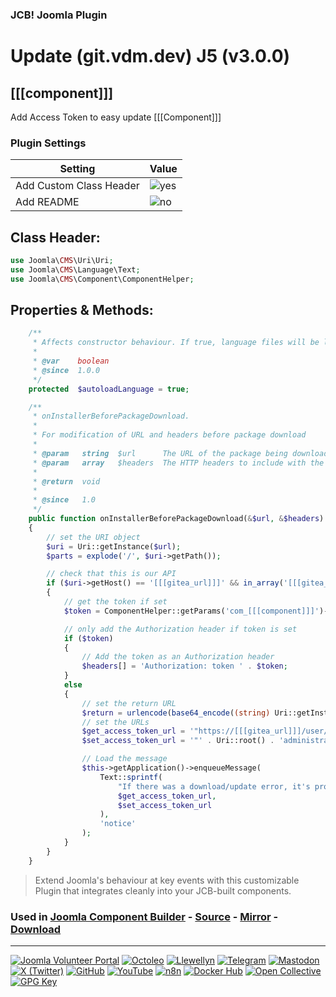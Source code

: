 ### JCB! Joomla Plugin
# Update (git.vdm.dev) J5 (v3.0.0)
## [[[component]]]

Add Access Token to easy update [[[Component]]]

### Plugin Settings
| Setting                 | Value         |
|-------------------------|---------------|
| Add Custom Class Header | ![yes](https://img.shields.io/badge/yes-success?style=flat-square) |
| Add README              | ![no](https://img.shields.io/badge/no-blue?style=flat-square)  |

## Class Header:
```php
use Joomla\CMS\Uri\Uri;
use Joomla\CMS\Language\Text;
use Joomla\CMS\Component\ComponentHelper;
```

## Properties & Methods:
```php
	/**
	 * Affects constructor behaviour. If true, language files will be loaded automatically.
	 *
	 * @var    boolean
	 * @since  1.0.0
	 */
	protected  $autoloadLanguage = true;

	/**
	 * onInstallerBeforePackageDownload.
	 *
	 * For modification of URL and headers before package download
	 *
	 * @param   string  $url      The URL of the package being downloaded
	 * @param   array   $headers  The HTTP headers to include with the request
	 *
	 * @return  void
	 *
	 * @since   1.0
	 */
	public function onInstallerBeforePackageDownload(&$url, &$headers)
	{
		// set the URI object
		$uri = Uri::getInstance($url);
		$parts = explode('/', $uri->getPath());

		// check that this is our API
		if ($uri->getHost() == '[[[gitea_url]]]' && in_array('[[[gitea_package_name]]]', $parts))
		{
			// get the token if set
			$token = ComponentHelper::getParams('com_[[[component]]]')->get('gitea_token', false);

			// only add the Authorization header if token is set
			if ($token)
			{
				// Add the token as an Authorization header
				$headers[] = 'Authorization: token ' . $token;
			}
			else
			{
				// set the return URL
				$return = urlencode(base64_encode((string) Uri::getInstance()));
				// set the URLs
				$get_access_token_url = '"https://[[[gitea_url]]]/user/settings/applications" target="_blank" title="' . Text::_('Get Access Token') . '"';
				$set_access_token_url = '"' . Uri::root() . 'administrator/index.php?option=com_config&view=component&component=com_[[[component]]]&path=&return=' . $return . '" title="' . Text::_('Set Access Token') . '"';

				// Load the message
				$this->getApplication()->enqueueMessage(
					Text::sprintf(
						"If there was a download/update error, it's probably because the <a href=%s >API Access Token</a> for updates of [[[component]]] has not been set, you can set this access token in the <a href=%s >global options tab</a>.",
						$get_access_token_url,
						$set_access_token_url
					),
					'notice'
				);
			}
		}
	}
```

> Extend Joomla's behaviour at key events with this customizable Plugin that integrates cleanly into your JCB-built components.

### Used in [Joomla Component Builder](https://www.joomlacomponentbuilder.com) - [Source](https://git.vdm.dev/joomla/Component-Builder) - [Mirror](https://github.com/vdm-io/Joomla-Component-Builder) - [Download](https://git.vdm.dev/joomla/pkg-component-builder/releases)

---
[![Joomla Volunteer Portal](https://img.shields.io/badge/-Joomla-gold?logo=joomla)](https://volunteers.joomla.org/joomlers/1396-llewellyn-van-der-merwe "Join Llewellyn on the Joomla Volunteer Portal: Shaping the Future Together!") [![Octoleo](https://img.shields.io/badge/-Octoleo-black?logo=linux)](https://git.vdm.dev/octoleo "--quiet") [![Llewellyn](https://img.shields.io/badge/-Llewellyn-ffffff?logo=gitea)](https://git.vdm.dev/Llewellyn "Collaborate and Innovate with Llewellyn on Git: Building a Better Code Future!") [![Telegram](https://img.shields.io/badge/-Telegram-blue?logo=telegram)](https://t.me/Joomla_component_builder "Join Llewellyn and the Community on Telegram: Building Joomla Components Together!") [![Mastodon](https://img.shields.io/badge/-Mastodon-9e9eec?logo=mastodon)](https://joomla.social/@llewellyn "Connect and Engage with Llewellyn on Joomla Social: Empowering Communities, One Post at a Time!") [![X (Twitter)](https://img.shields.io/badge/-X-black?logo=x)](https://x.com/llewellynvdm "Join the Conversation with Llewellyn on X: Where Ideas Take Flight!") [![GitHub](https://img.shields.io/badge/-GitHub-181717?logo=github)](https://github.com/Llewellynvdm "Build, Innovate, and Thrive with Llewellyn on GitHub: Turning Ideas into Impact!") [![YouTube](https://img.shields.io/badge/-YouTube-ff0000?logo=youtube)](https://www.youtube.com/@OctoYou "Explore, Learn, and Create with Llewellyn on YouTube: Your Gateway to Inspiration!") [![n8n](https://img.shields.io/badge/-n8n-black?logo=n8n)](https://n8n.io/creators/octoleo "Effortless Automation and Impactful Workflows with Llewellyn on n8n!") [![Docker Hub](https://img.shields.io/badge/-Docker-grey?logo=docker)](https://hub.docker.com/u/llewellyn "Llewellyn on Docker: Containerize Your Creativity!") [![Open Collective](https://img.shields.io/badge/-Donate-green?logo=opencollective)](https://opencollective.com/joomla-component-builder "Donate towards JCB: Help Llewellyn financially so he can continue developing this great tool!") [![GPG Key](https://img.shields.io/badge/-GPG-blue?logo=gnupg)](https://git.vdm.dev/Llewellyn/gpg "Unlock Trust and Security with Llewellyn's GPG Key: Your Gateway to Verified Connections!")